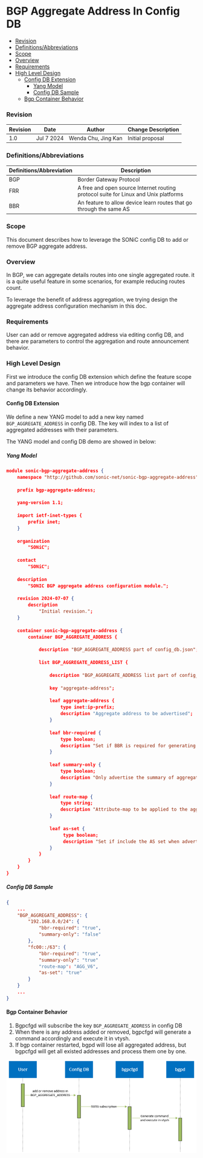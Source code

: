 # BGP Aggregate Address In Config DB

- [Revision](#revision)
- [Definitions/Abbreviations](#definitionsabbreviations)
- [Scope](#scope)
- [Overview](#overview)
- [Requirements](#requirements)
- [High Level Design](#high-level-design)
    - [Config DB Extension](#config-db-extension)
        - [Yang Model](#yang-model)
        - [Config DB Sample](#config-db-sample)
    - [Bgp Container Behavior](#bgp-container-behavior)



### Revision

| Revision | Date        | Author           | Change Description |
| -------- | ----------- | ---------------- | ------------------ |
| 1.0      | Jul 7 2024 | Wenda Chu, Jing Kan | Initial proposal   |

### Definitions/Abbreviations

| Definitions/Abbreviation | Description |
| ------------------------ | ----------- |
| BGP | Border Gateway Protocol |
| FRR | A free and open source Internet routing protocol suite for Linux and Unix platforms |
| BBR | An feature to allow device learn routes that go through the same AS |


### Scope

This document describes how to leverage the SONiC config DB to add or remove BGP aggregate address.


### Overview
In BGP, we can aggregate details routes into one single aggregated route. it is a quite useful feature in some scenarios, for example reducing routes count.

To leverage the benefit of address aggregation, we trying design the aggregate address configuration mechanism in this doc.


### Requirements
User can add or remove aggregated address via editing config DB, and there are parameters to control the aggregation and route announcement behavior.

### High Level Design
First we introduce the config DB extension which define the feature scope and parameters we have.
Then we introduce how the bgp container will change its behavior accordingly.

#### Config DB Extension
We define a new YANG model to add a new key named `BGP_AGGREGATE_ADDRESS` in config DB.
The key will index to a list of aggregated addresses with their parameters.

The YANG model and config DB demo are showed in below:

##### Yang Model
```json
module sonic-bgp-aggregate-address {
    namespace "http://github.com/sonic-net/sonic-bgp-aggregate-address";

    prefix bgp-aggregate-address;

    yang-version 1.1;

    import ietf-inet-types {
        prefix inet;
    }

    organization
        "SONiC";

    contact
        "SONiC";

    description
        "SONIC BGP aggregate address configuration module.";

    revision 2024-07-07 {
        description
            "Initial revision.";
    }

    container sonic-bgp-aggregate-address {
        container BGP_AGGREGATE_ADDRESS {

            description "BGP_AGGREGATE_ADDRESS part of config_db.json";

            list BGP_AGGREGATE_ADDRESS_LIST {

                description "BGP_AGGREGATE_ADDRESS list part of config_db.json";

                key "aggregate-address";

                leaf aggregate-address {
                    type inet:ip-prefix;
                    description "Aggregate address to be advertised";
                }

                leaf bbr-required {
                    type boolean;
                    description "Set if BBR is required for generating aggregate address";
                }

                leaf summary-only {
                    type boolean;
                    description "Only advertise the summary of aggregate address";
                }

                leaf route-map {
                    type string;
                    description "Attribute-map to be applied to the aggregate address";
                }

                leaf as-set {
                     type boolean;
                     description "Set if include the AS set when advertising the aggregated address";
                }
            }
        }
    }
}
```

##### Config DB Sample
```json
{
    ...
    "BGP_AGGREGATE_ADDRESS": {
        "192.168.0.0/24": {
            "bbr-required": "true",
            "summary-only": "false"
        },
        "fc00::/63": {
            "bbr-required": "true",
            "summary-only": "true"
            "route-map": "AGG_V6",
            "as-set": "true"
        }
    }
    ...
}
```

#### Bgp Container Behavior
1. Bgpcfgd will subscribe the key `BGP_AGGREGATE_ADDRESS` in config DB
2. When there is any address added or removed, bgpcfgd will generate a command accordingly and execute it in vtysh.
3. If bgp container restarted, bgpd will lose all aggregated address, but bgpcfgd will get all existed addresses and process them one by one.


<p align=center>
<img src="img/aggregate-address-config-flow.png" alt="New bgp seq multi asic" width=750>
</p>